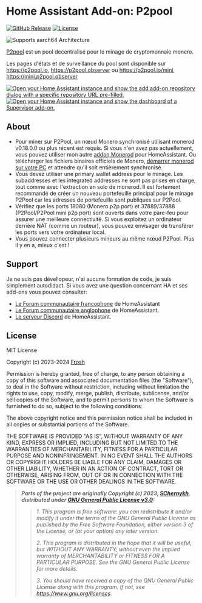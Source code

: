 # Home Assistant Add-on: P2pool

[![GitHub Release][releases-shield]][releases]
[![License][license-shield]](LICENSE)

![Supports aarch64 Architecture][aarch64-shield]

[P2pool][p2pool] est un pool decentralisé pour le minage de cryptomonnaie monero.

Les pages d'états et de surveillance du pool sont disponible sur <https://p2pool.io>,
<https://p2pool.observer> ou <https://p2pool.io/mini>, <https://mini.p2pool.observer>

[![Open your Home Assistant instance and show the add add-on repository dialog
with a specific repository URL pre-filled.][add-repo-shield]][add-repo]
[![Open your Home Assistant instance and show the dashboard of a Supervisor add-on.][add-addon-shield]][add-addon]

## About

- Pour miner sur P2Pool, un nœud Monero synchronisé utilisant monerod v0.18.0.0 ou
  plus récent est requis. Si vous n'en avez pas actuellement, vous pouvez utiliser
  mon autre [addon Monerod][monerod] pour HomeAssistant. Ou télécharger les fichiers
  binaires officiels de Monero, [démarrer monerod sur votre PC][moneronode] et attendre
  qu'il soit entièrement synchronisé.
- Vous devez utiliser une primary wallet address pour le minage. Les subaddresses
  et les integrated addresses ne sont pas prises en charge, tout comme avec l'extraction
  en solo de monerod.
  Il est fortement recommandé de créer un nouveau portefeuille principal pour le
  minage P2Pool car les adresses de portefeuille sont publiques sur P2Pool.
- Vérifiez que les ports 18080 (Monero p2p port) et 37889/37888 (P2Pool/P2Pool mini
  p2p port) sont ouverts dans votre pare-feu pour assurer une meilleure connectivité.
  Si vous exploitez un ordinateur derrière NAT (comme un routeur), vous pouvez envisager
  de transférer les ports vers votre ordinateur local.
- Vous pouvez connecter plusieurs mineurs au même nœud P2Pool. Plus il y en a,
  mieux c'est !

## Support

Je ne suis pas dévellopeur, n'ai aucune formation de code, je suis simplement
autodidact.
Si vous avez une question concernant HA et ses add-ons vous pouvez consulter:

- [Le Forum communautaire francophone][hacf] de HomeAssistant
- [Le Forum communautaire anglophone][forum] de HomeAssistant.
- [Le serveur Discord][discord-ha] de HomeAssistant.

## License

MIT License

Copyright (c) 2023-2024 [Frosh][Frosh]

Permission is hereby granted, free of charge, to any person obtaining a copy
of this software and associated documentation files (the "Software"), to deal
in the Software without restriction, including without limitation the rights
to use, copy, modify, merge, publish, distribute, sublicense, and/or sell
copies of the Software, and to permit persons to whom the Software is
furnished to do so, subject to the following conditions:

The above copyright notice and this permission notice shall be included in all
copies or substantial portions of the Software.

THE SOFTWARE IS PROVIDED "AS IS", WITHOUT WARRANTY OF ANY KIND, EXPRESS OR
IMPLIED, INCLUDING BUT NOT LIMITED TO THE WARRANTIES OF MERCHANTABILITY,
FITNESS FOR A PARTICULAR PURPOSE AND NONINFRINGEMENT. IN NO EVENT SHALL THE
AUTHORS OR COPYRIGHT HOLDERS BE LIABLE FOR ANY CLAIM, DAMAGES OR OTHER
LIABILITY, WHETHER IN AN ACTION OF CONTRACT, TORT OR OTHERWISE, ARISING FROM,
OUT OF OR IN CONNECTION WITH THE SOFTWARE OR THE USE OR OTHER DEALINGS IN THE
SOFTWARE.

> **_Parts of the project are originally Copyright (c) 2023, [SChernykh][p2poolauthor],
> distributed under [GNU General Public License v3.0][p2poollicense]:_**
>
> > _1. This program is free software: you can redistribute it and/or modify it under
> > the terms of the GNU General Public License as published by the Free Software
> > Foundation, either version 3 of the License, or (at your option) any later version._
> >
> > _2. This program is distributed in the hope that it will be useful,
> > but WITHOUT ANY WARRANTY; without even the implied warranty of
> > MERCHANTABILITY or FITNESS FOR A PARTICULAR PURPOSE. See the
> > GNU General Public License for more details._
> >
> > _3. You should have received a copy of the GNU General Public License
> > along with this program. If not, see <https://www.gnu.org/licenses>._

[add-addon]: https://my.home-assistant.io/redirect/supervisor_addon/?addon=c751e21a_p2pool
[add-addon-shield]: https://my.home-assistant.io/badges/supervisor_addon.svg
[add-repo]: https://my.home-assistant.io/redirect/supervisor_add_addon_repository/?repository_url=https%3A//github.com/casse-boubou/hassio-addons
[add-repo-shield]: https://my.home-assistant.io/badges/supervisor_add_addon_repository.svg
[releases]: https://github.com/casse-boubou/addon-p2pool/releases
[releases-shield]: https://img.shields.io/github/v/release/casse-boubou/addon-p2pool
[license-shield]: https://img.shields.io/github/license/casse-boubou/addon-p2pool
[aarch64-shield]: https://img.shields.io/badge/aarch64-yes-green.svg
[p2pool]: https://github.com/SChernykh/p2pool
[monerod]: https://github.com/casse-boubou/addon-monerod
[moneronode]: https://sethforprivacy.com/guides/run-a-monero-node-advanced/
[discord-ha]: https://discord.gg/c5DvZ4e
[forum]: https://community.home-assistant.io
[hacf]: https://forum.hacf.fr/
[Frosh]: https://github.com/casse-boubou
[p2poolauthor]: https://github.com/SChernykh
[p2poollicense]: https://github.com/SChernykh/p2pool/blob/master/LICENSE
